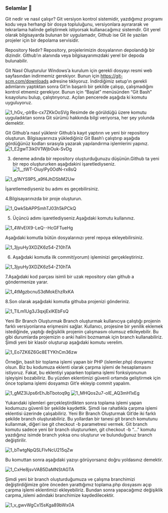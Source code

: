 ### Selamlar 👋


Git nedir ve nasıl çalışır?
Git versiyon kontrol sistemidir, yazdığımız programı kodu veya herhangi bir dosya topluluğunu, versiyonlara ayırararak ve tekrarlama halinde geliştirmek istiyorsak kullanacağımız sistemdir.
Git yerel olarak bilgisayarda bulunan bir uygulamadır, Github ise Git ile yazılan projeler için bir depolama servisidir.

Repository Nedir?
Repository, projelerimizin dosyalarının depolandığı bir dizindir. Github’ın alanında veya bilgisayarımızdaki yerel bir depoda bulunabilir.

Git Nasıl Oluşturulur
Windows’a kurulum için gerekli dosyayı resmi web sayfasından indirmemiz gerekiyor.
Bunun için https://git-scm.com/downloads adresine tıklıyoruz.
İndirdiğimiz setup’ın gerekli adımlarını yaptıktan sonra Git’in başarılı bir şekilde çalışıp, çalışmadığını kontrol etmemiz gerekiyor.
Bunun için “Başlat” menüsünden “Git Bash” kısayolunu bulup, çalıştırıyoruz.
Açılan pencerede aşağıda ki komutu uyguluyoruz.

![1_hGv_-plrBx-cx7ZKkOoSVg](https://user-images.githubusercontent.com/96534233/147117797-41e4de42-1121-4d0f-a233-9d663b0e59df.png)
Resimde de görüldüğü üzere komutu uyguladıktan sonra Git sürümü hakkında bilgi veriyorsa, her şey yolunda demektir.

Git Github’a nasıl yüklenir
Github’a kayıt yaptırın ve yeni bir repository oluşturun.
Bilgisayarınıza yüklediğiniz Git Bash’ı çalıştırıp aşağıda gördüğünüz kodları sırasıyla yazarak yapılandırma işlemlerini yapınız.
![1_E2gwT3ik0V1WjbOuk-SvDg](https://user-images.githubusercontent.com/96534233/147117942-005fd7f0-42ff-4de1-9771-e73eeac9a278.png)

3. deneme adında bir repository oluşturduğunuzu düşünün.Github ta yeni bir repo oluştururken aşağıdakini işaretlediyseniz.
![1__tWT-OiuylPy0OdN-rx8sQ](https://user-images.githubusercontent.com/96534233/147117994-9347ca31-d3f8-4057-a65c-616b855c3d2b.png)

![1_g1NYS9P5_a9f4JhDSbM2Uw](https://user-images.githubusercontent.com/96534233/147118007-92a3fa7b-7634-4682-a83b-3a498e05ec6b.png)

İşaretlemediyseniz bu adımı es geçebilirsiniz.

4.Bilgisayarınızda bir proje oluşturun.

![1_Qwk5bAPPSmhTJ03h5kPCkQ](https://user-images.githubusercontent.com/96534233/147118053-ab5b8bac-f132-4565-8b33-e44f0aa6a785.png)

5. Üçüncü adımı işaretlediyseniz.Aşağıdaki komutu kullanınız.

![1_4WvEIX9-LeQ--HcGFTueHg](https://user-images.githubusercontent.com/96534233/147118078-397624a9-b4d0-4ddc-833d-5430131f8e47.png)

Aşağıdaki komutla bütün dosyalarınızı yerel repoya ekleyebilirsiniz.

![1_3jyuHy3XDZK6z54-Z10hTA](https://user-images.githubusercontent.com/96534233/147119621-0ed1ef08-03ec-401e-a9e9-e0d90b257f38.png)

6. Aşağıdaki komutla ilk commit(yorum) işleminizi gerçekleştiriniz.

![1_3jyuHy3XDZK6z54-Z10hTA](https://user-images.githubusercontent.com/96534233/147118101-ba949e32-9bbb-492f-97e9-1ff13a9a520e.png)

7.Aşağıdaki kod parçası isimli bir uzak repository olan github a göndermenize yarar.

![1_4tMgzbcnuS3dMokEhzRxKA](https://user-images.githubusercontent.com/96534233/147119658-b309a3ee-da7f-4b9c-b53b-5f242d16ba11.png)

8.Son olarak aşağıdaki komutla githuba projenizi gönderiniz.

![1_TlLm1Ug3J3qxjExlKEbFsQ](https://user-images.githubusercontent.com/96534233/147119866-64960287-15b5-4be4-afb1-db99f457ea73.png)

Yeni Bir Branch Oluşturmak
Branch oluşturmak kullanıcıya çalıştığı projenin farklı versiyonlarına erişmesini sağlar. Kullanıcı, projesine bir yenilik eklemek istediğinde, yaptığı değişiklik projenin çalışmasını olumsuz etkileyebilir. Bu gibi durumlarda projemizin o anki halini bozmamak için branch kullanabiliriz.
Şimdi yeni bir klasör oluşturup aşağıdaki komutu verelim.

![1_Eo7ZK6Z6Gc8ETYKhCm36zw](https://user-images.githubusercontent.com/96534233/147119899-a06e0e82-de3e-4477-99da-7e27a92f1230.png)

Örneğin, basit bir toplama işlemi yapan bir PHP (islemler.php) dosyamız olsun. Biz bu kodumuza eklenti olarak çarpma işlemi de hesaplamasını istiyoruz. Fakat, bu eklentiyi yaparken toplama işlemi fonksiyonunun işleyişini bozabiliriz. Bu yüzden eklentimizi güvenli ortamda geliştirmek için önce toplama işlemi dosyamızı Git’e ekleyip commit yapalım.

![1_gMZ3lJps6rEhJbTbotoq9g](https://user-images.githubusercontent.com/96534233/147119928-d470e03a-9a0b-4b64-8040-d9e154793e9b.png)
![1_MHQos2u7-oIE_AQ3mH1xEg](https://user-images.githubusercontent.com/96534233/147120367-20525fe3-f61f-48e5-b0fe-8a8afc8bc044.png)

Yukarıdaki işlemleri gerçekleştirdikten sonra toplama işlemi yapan kodumuzu güvenli bir şekilde kaydettik. Şimdi ise rahatlıkla çarpma işlemi eklentisi üzerinde çalışabiliriz.
Yeni Bir Branch Oluşturmak
Git’de iki farklı şekilde branch oluşturabiliriz. Bu yollardan bir tanesi git branch komutunu kullanmak, diğeri ise git checkout -b parametresi vermek. Git branch komutu sadece yeni bir branch oluştururken, git checkout -b “…” komutu yazdığınız isimde branch yoksa onu oluşturur ve bulunduğunuz branch değiştirilir.

![1_bTwtgNpQSLFIvNcU215qZw](https://user-images.githubusercontent.com/96534233/147120392-b1a0c04a-4f54-4083-aee4-3507c4cc6dd0.png)

Bu komuttan sonra aşağıdaki yazıyı görüyorsanız doğru yoldasınız demektir.

![1_CxHe8jsvVAB5DaMNStAGTA](https://user-images.githubusercontent.com/96534233/147120413-696f6102-e123-4953-9937-6626621d6396.png)

Şimdi yeni bir branch oluşturduğumuza ve çalışma branchimizi değiştirdiğimize göre önceden yarattığımız toplama.php dosyasını açıp çarpma işlemi eklentimizi ekleyebiliriz. Bundan sonra yapacağımız değişiklik carpma_islemi adındaki branchimize kaydedilecektir.

![1_v_gwvWgCx15sKga89bWx0A](https://user-images.githubusercontent.com/96534233/147120562-c492bb76-7675-468e-b626-a4a634b98520.png)

